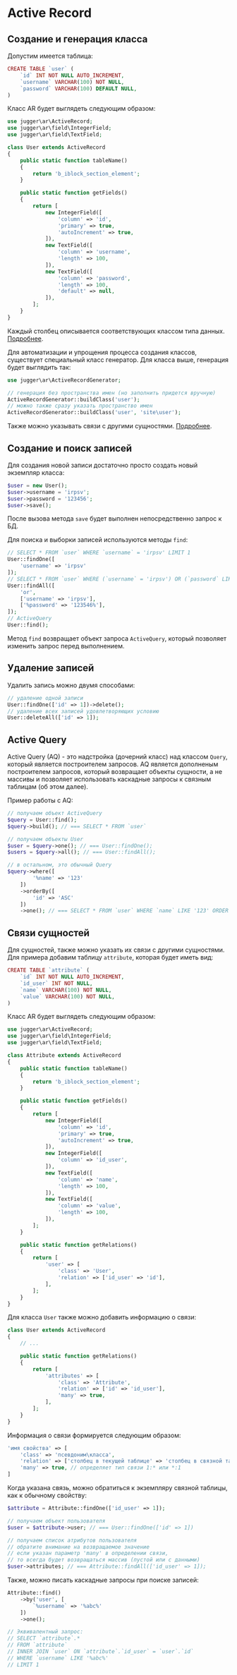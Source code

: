 # Active Record

## Создание и генерация класса

Допустим имеется таблица:
```php
CREATE TABLE `user` (
    `id` INT NOT NULL AUTO_INCREMENT,
    `username` VARCHAR(100) NOT NULL,
    `password` VARCHAR(100) DEFAULT NULL,
)
```

Класс AR будет выглядеть следующим образом:
```php
use jugger\ar\ActiveRecord;
use jugger\ar\field\IntegerField;
use jugger\ar\field\TextField;

class User extends ActiveRecord
{
    public static function tableName()
    {
        return 'b_iblock_section_element';
    }

    public static function getFields()
    {
        return [
            new IntegerField([
                'column' => 'id',
                'primary' => true,
                'autoIncrement' => true,
            ]),
            new TextField([
                'column' => 'username',
                'length' => 100,
            ]),
            new TextField([
                'column' => 'password',
                'length' => 100,
                'default' => null,
            ]),
        ];
    }
}
```

Каждый столбец описывается соответствующих классом типа данных. [Подробнее](fields.md).

Для автоматизации и упрощения процесса создания классов, существует специальный класс генератор.
Для класса выше, генерация будет выглядить так:

```php
use jugger\ar\ActiveRecordGenerator;

// генерация без пространства имен (но заполнить придется вручную)
ActiveRecordGenerator::buildClass('user');
// можно также сразу указать пространство имен
ActiveRecordGenerator::buildClass('user', 'site\user');
```

Также можно указывать связи с другими сущностями. [Подробнее]().

## Создание и поиск записей

Для создания новой записи достаточно просто создать новый экземпляр класса:
```php
$user = new User();
$user->username = 'irpsv';
$user->password = '123456';
$user->save();
```
После вызова метода `save` будет выполнен непосредственно запрос к БД.

Для поиска и выборки записей используются методы `find`:
```php
// SELECT * FROM `user` WHERE `username` = 'irpsv' LIMIT 1
User::findOne([
    'username' => 'irpsv'
]);
// SELECT * FROM `user` WHERE (`username` = 'irpsv') OR (`password` LIKE '123456%')
User::findAll([
    'or',
    ['username' => 'irpsv'],
    ['%password' => '123546%'],
]);
// ActiveQuery
User::find();
```

Метод `find` возвращает объект запроса `ActiveQuery`, который позволяет изменить запрос перед выполнением.

## Удаление записей

Удалить запись можно двумя способами:
```php
// удаление одной записи
User::findOne(['id' => 1])->delete();
// удаление всех записей удовлетворяющих условию
User::deleteAll(['id' => 1]);
```

## Active Query

Active Query (AQ) - это надстройка (дочерний класс) над классом `Query`, который является построителем запросов.
AQ является дополненым построителем запросов, который возвращает объекты сущности, а не массивы и позволяет использовать каскадные запросы к связным таблицам (об этом далее).

Пример работы с AQ:
```php
// получаем объект ActiveQuery
$query = User::find();
$query->build(); // === SELECT * FROM `user`

// получаем объекты User
$user = $query->one(); // === User::findOne();
$users = $query->all(); // === User::findAll();

// в остальном, это обычный Query
$query->where([
        '%name' => '123'
    ])
    ->orderBy([
        'id' => 'ASC'
    ])
    ->one(); // === SELECT * FROM `user` WHERE `name` LIKE '123' ORDER BY `id` ASC
```

## Связи сущностей

Для сущностей, также можно указать их связи с другими сущностями.
Для примера добавим таблицу `attribute`, которая будет иметь вид:
```php
CREATE TABLE `attribute` (
    `id` INT NOT NULL AUTO_INCREMENT,
    `id_user` INT NOT NULL,
    `name` VARCHAR(100) NOT NULL,
    `value` VARCHAR(100) NOT NULL,
)
```

Класс AR будет выглядеть следующим образом:
```php
use jugger\ar\ActiveRecord;
use jugger\ar\field\IntegerField;
use jugger\ar\field\TextField;

class Attribute extends ActiveRecord
{
    public static function tableName()
    {
        return 'b_iblock_section_element';
    }

    public static function getFields()
    {
        return [
            new IntegerField([
                'column' => 'id',
                'primary' => true,
                'autoIncrement' => true,
            ]),
            new IntegerField([
                'column' => 'id_user',
            ]),
            new TextField([
                'column' => 'name',
                'length' => 100,
            ]),
            new TextField([
                'column' => 'value',
                'length' => 100,
            ]),
        ];
    }

    public static function getRelations()
    {
        return [
            'user' => [
                'class' => 'User',
                'relation' => ['id_user' => 'id'],
            ],
        ];
    }
}
```

Для класса `User` также можно добавить информацию о связи:
```php
class User extends ActiveRecord
{
    // ...

    public static function getRelations()
    {
        return [
            'attributes' => [
                'class' => 'Attribute',
                'relation' => ['id' => 'id_user'],
                'many' => true,
            ],
        ];
    }
}
```

Информация о связи формируется следующим образом:
```php
'имя свойства' => [
    'class' => 'псевдоним\класса',
    'relation' => ['столбец в текущей таблице' => 'столбец в связной таблице'],
    'many' => true, // определяет тип связи 1:* или *:1
]
```

Когда указана связь, можно обратиться к экземпляру связной таблицы, как к обычному свойству:
```php
$attribute = Attribute::findOne(['id_user' => 1]);

// получаем объект пользователя
$user = $attribute->user; // === User::findOne(['id' => 1])

// получаем список атрибутов пользователя
// обратите внимание на возвращаемое значение
// если указан параметр 'many' в определении связи,
// то всегда будет возвращаться массив (пустой или с данными)
$user->attributes; // === Attribute::findAll(['id_user' => 1]);

```

Также, можно писать каскадные запросы при поиске записей:
```php
Attribute::find()
    ->by('user', [
        `%username` => '%abc%'
    ])
    ->one();

// Эквивалентный запрос:
// SELECT `attribute`.*
// FROM `attribute`
// INNER JOIN `user` ON `attribute`.`id_user` = `user`.`id`
// WHERE `username` LIKE '%abc%'
// LIMIT 1
```

